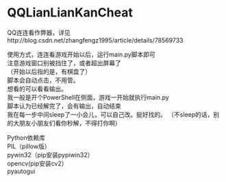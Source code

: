 # QQLianLianKanCheat
QQ连连看作弊器，详见http://blog.csdn.net/zhangfengz1995/article/details/78569733  



使用方式，连连看游戏开始以后，运行main.py脚本即可  
注意游戏窗口别被挡住了，或者超出屏幕了  
（开始以后指的是，有棋盘了）  
脚本会自动点击，不用管。  
想看的可以看看输出。  
我一般是开个PowerShell在侧面，游戏一开始就执行main.py  
脚本认为已经解完了，会有输出，自动结束  
我在每一步中间sleep了一小会儿，可以自己改。挺好找的。 
（不sleep的话，别的大朋友小朋友们看你秒解，不得打你啊）  
  
  
Python依赖库  
  PIL（pillow版）  
  pywin32（pip安装pypiwin32）  
  opencv(pip安装cv2）  
  pyautogui  
